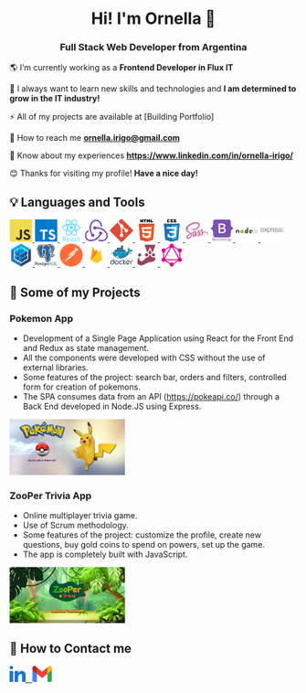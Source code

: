 <h1 align="center">Hi! I'm Ornella 👋</h1>
<h3 align="center">Full Stack Web Developer from Argentina</h3>

:earth_americas: I’m currently working as a **Frontend Developer in Flux IT**

:seedling: I always want to learn new skills and technologies and **I am determined to grow in the IT industry!**

:zap: All of my projects are available at [Building Portfolio]

:envelope_with_arrow: How to reach me **ornella.irigo@gmail.com**

:rocket: Know about my experiences **https://www.linkedin.com/in/ornella-irigo/**

:blush: Thanks for visiting my profile! **Have a nice day!**

## :bulb: Languages and Tools

<p align="left"> 
<a href="https://www.javascript.com/" target="blank" rel="noreferrer"> 
<img src="./assets/javascript.svg" alt="Javascript" width="40" height="40"/> 
</a>
<a href="https://www.typescriptlang.org/" target="_blank" rel="noreferrer"> 
<img src="./assets/typescript.svg"  alt="typescript" width="40" height="40"/> 
</a> 
<a href="https://reactjs.org/" target="blank" rel="noreferrer"> 
<img src="./assets/react.svg" alt="React" width="40" height="40"/> 
</a> 
<a href="https://redux.js.org" target="blank" rel="noreferrer"> 
<img src="./assets/redux.svg" alt="Redux" width="40" height="40"/> 
</a> 
<a href="https://git-scm.com/" target="blank" rel="noreferrer"> 
<img src="./assets/git.svg" alt="Git" width="40" height="40"/> 
</a> 
<a href="https://developer.mozilla.org/es/docs/Web/HTML" target="blank" rel="noreferrer"> 
<img src="./assets/html5.svg" alt="HTML5" width="40" height="40"/> 
</a> 
<a href="https://developer.mozilla.org/es/docs/Web/CSS" target="blank" rel="noreferrer"> 
<img src="./assets/css-3.svg" alt="CSS3" width="40" height="40"/> 
</a> 
<a href="https://sass-lang.com" target="_blank" rel="noreferrer"> 
<img src="./assets/sass.svg" alt="sass" width="40" height="40"/>
</a>
<a href="https://getbootstrap.com/" target="blank" rel="noreferrer"> 
<img src="./assets/bootstrap.svg" alt="Bootstrap" width="40" height="40"/> 
</a> 
<a href="https://nodejs.org" target="blank" rel="noreferrer"> 
<img src="./assets/nodejs.svg" alt="NodeJS" width="40" height="40"/> 
</a> 
<a href="https://expressjs.com" target="blank" rel="noreferrer"> 
<img src="./assets/express.svg" alt="ExpressJS" width="40" height="40"/> 
</a> 
<a href="https://sequelize.org/v5/" target="blank" rel="noreferrer"> 
<img src="./assets/sequelizejs.svg" alt="Sequelize" width="40" height="40"/> 
</a> 
<a href="https://www.postgresql.org" target="blank" rel="noreferrer"> 
<img src="./assets/postgresql.svg" alt="PostgreSQL" width="40" height="40"/> 
</a>
<a href="https://www.postman.com/" target="blank" rel="noreferrer"> 
<img src="./assets/postman.svg" alt="Postman" width="40" height="40"/> 
</a> 
<a href="https://firebase.google.com/" target="blank" rel="noreferrer"> 
<img src="./assets/firebase.svg" alt="Firebase" width="40" height="40"/> 
</a> 
<a href="https://www.docker.com/" target="_blank" rel="noreferrer"> 
<img src="./assets/docker.svg" alt="docker" width="40" height="40"/>
</a>
<a href="https://jestjs.io/" target="blank" rel="noreferrer"> 
<img src="./assets/jest.svg" alt="Jest" width="40" height="40"/> 
</a> 
<a href="https://graphql.org" target="_blank" rel="noreferrer"> 
<img src="./assets/graphql.svg" alt="apollo" width="40" height="40"/> 
</a>
</p>

## :pushpin: Some of my Projects

<h3 align="left">Pokemon App</h3>

- Development of a Single Page Application using React for the Front End and Redux as state management. 
- All the components were developed with CSS without the use of external libraries.
- Some features of the project: search bar, orders and filters, controlled form for creation of pokemons.
- The SPA consumes data from an API (https://pokeapi.co/) through a Back End developed in Node.JS using Express.

<p>
<img width="40%" src='./images/PokemonApp1.png/'alt='pokemon'>
</p>

<h3 align="left">ZooPer Trivia App</h3>

- Online multiplayer trivia game.
- Use of Scrum methodology.
- Some features of the project: customize the profile, create new questions, buy gold coins to spend on powers, set up the game.
- The app is completely built with JavaScript. 

<p>
<img width="40%" src='./images/ZooperTrivia.jpg/'alt='zoopertrivia'>
</p>

## :round_pushpin: How to Contact me

<a href="https://www.linkedin.com/in/ornella-irigo/" target="blank" rel="noreferrer">
<img width="auto" height="28" src="./icons/LinkedIn.svg" alt='LinkedIn'/> &nbsp;
</a> 
<a href="mailto:ornella.irigo@gmail.com" target="blank" rel="noreferrer">
<img width="34" height="28" src="./icons/Gmail.png" alt='Gmail'/>
</a> 




